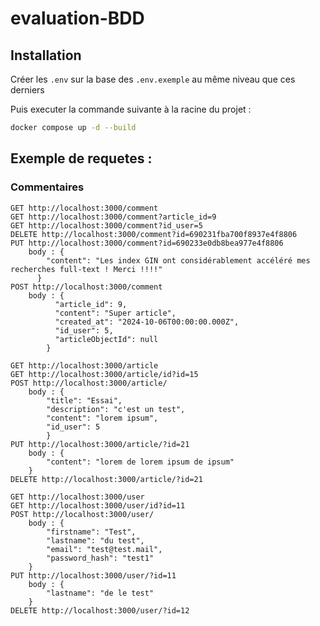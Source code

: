 # evaluation-BDD

## Installation

Créer les `.env` sur la base des `.env.exemple` au même niveau que ces derniers

Puis executer la commande suivante à la racine du projet :

```bash
docker compose up -d --build
```

## Exemple de requetes :

### Commentaires
```curl
GET http://localhost:3000/comment
GET http://localhost:3000/comment?article_id=9
GET http://localhost:3000/comment?id_user=5
DELETE http://localhost:3000/comment?id=690231fba700f8937e4f8806
PUT http://localhost:3000/comment?id=690233e0db8bea977e4f8806
    body : {
        "content": "Les index GIN ont considérablement accéléré mes recherches full-text ! Merci !!!!"
      }
POST http://localhost:3000/comment
    body : {
          "article_id": 9,
          "content": "Super article",
          "created_at": "2024-10-06T00:00:00.000Z",
          "id_user": 5,
          "articleObjectId": null
        }
```

```curl
GET http://localhost:3000/article
GET http://localhost:3000/article/id?id=15
POST http://localhost:3000/article/
    body : {
        "title": "Essai",
        "description": "c'est un test",
        "content": "lorem ipsum",
        "id_user": 5
        }
PUT http://localhost:3000/article/?id=21
    body : {
        "content": "lorem de lorem ipsum de ipsum"
    }
DELETE http://localhost:3000/article/?id=21
```

```curl
GET http://localhost:3000/user
GET http://localhost:3000/user/id?id=11
POST http://localhost:3000/user/
    body : {
        "firstname": "Test",
        "lastname": "du test",
        "email": "test@test.mail",
        "password_hash": "test1"
    }
PUT http://localhost:3000/user/?id=11
    body : {
        "lastname": "de le test"
    }
DELETE http://localhost:3000/user/?id=12
```